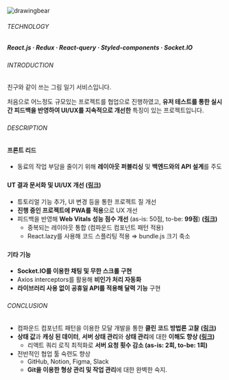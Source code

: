 ![drawingbear](https://github.com/jhchoi1182/portfolio/assets/116577489/db1dd0c5-73b5-4192-918d-74bad07041fd)

###### TECHNOLOGY

##### React.js · Redux · React-query · Styled-components · Socket.IO

###

###### INTRODUCTION

친구와 같이 쓰는 그림 일기 서비스입니다.

처음으로 어느정도 규모있는 프로젝트를 협업으로 진행하였고, **유저 테스트를 통한 실시간 피드백을 반영하여 UI/UX를 지속적으로 개선한** 특징이 있는 프로젝트입니다.

###

###### DESCRIPTION

#### 프론트 리드

- 동료의 작업 부담을 줄이기 위해 **레이아웃 퍼블리싱** 및 **백엔드와의 API 설계**를 주도

###

#### UT 결과 문서화 및 UI/UX 개선 ([링크](https://www.notion.so/6e112d9470024297875042712f0aa488?pvs=21))

- 튜토리얼 기능 추가, UI 변경 등을 통한 프로젝트 질 개선
- **진행 중인 프로젝트에 PWA를 적용**으로 UX 개선
- 피드백을 반영해 **Web Vitals 성능 점수 개선** (as-is: 50점, to-be: **99점**) **([링크](https://jhchoi1182.tistory.com/144))**
  - 중복되는 레이아웃 통합 (컴파운드 컴포넌트 패턴 적용)
  - React.lazy를 사용해 코드 스플리팅 적용 ⇒ bundle.js 크기 축소

###

#### 기타 기능

- **Socket.IO를 이용한 채팅 및 무한 스크롤 구현**
- Axios interceptors를 활용해 **비인가 처리 자동화**
- **라이브러리 사용 없이 공휴일 API를 적용해 달력 기능** 구현

###

###### CONCLUSION

- 컴파운드 컴포넌트 패턴을 이용한 모달 개발을 통한 **클린 코드 방법론 고찰** **([링크](https://jhchoi1182.tistory.com/139))**
- **상태 값**과 **캐싱 된 데이터**, **서버 상태 관리**와 **상태 관리**에 대한 **이해도 향상 ([링크](https://jhchoi1182.tistory.com/141))**
  - 리액트 쿼리 로직 최적화로 **서버 요청 횟수 감소 (as-is: 2회, to-be: 1회)**
- 전반적인 협업 툴 숙련도 향상
  - GitHub, Notion, Figma, Slack
  - **Git을 이용한 형상 관리 및 작업 관리**에 대한 완벽한 숙지.
